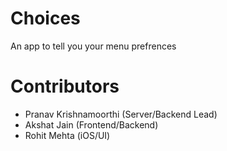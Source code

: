 ﻿# Choices

An app to tell you your menu prefrences

# Contributors
- Pranav Krishnamoorthi (Server/Backend Lead)
- Akshat Jain (Frontend/Backend)
- Rohit Mehta (iOS/UI)
